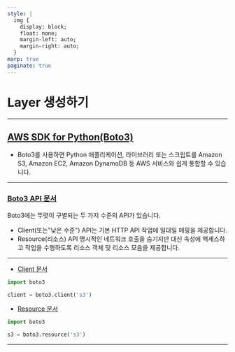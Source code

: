 ```yaml
---
style: |
  img {
    display: block;
    float: none;
    margin-left: auto;
    margin-right: auto;
  }
marp: true
paginate: true
---
```

# Layer 생성하기 

---
## [AWS SDK for Python(Boto3)](https://aws.amazon.com/ko/sdk-for-python/)
- Boto3를 사용하면 Python 애플리케이션, 라이브러리 또는 스크립트를 Amazon S3, Amazon EC2, Amazon DynamoDB 등 AWS 서비스와 쉽게 통합할 수 있습니다.

---
### [Boto3 API 문서](https://boto3.amazonaws.com/v1/documentation/api/latest/guide/resources.html)
Boto3에는 뚜렷이 구별되는 두 가지 수준의 API가 있습니다. 
- Client(또는"낮은 수준") API는 기본 HTTP API 작업에 일대일 매핑을 제공합니다. 
- Resource(리소스) API 명시적인 네트워크 호출을 숨기지만 대신 속성에 액세스하고 작업을 수행하도록 리소스 객체 및 리소스 모음을 제공합니다.

---
- [Client 문서](https://boto3.amazonaws.com/v1/documentation/api/latest/reference/services/s3.html#s3)
```python
import boto3

client = boto3.client('s3')
```

- [Resource 문서](https://boto3.amazonaws.com/v1/documentation/api/latest/guide/migrations3.html)
```python
import boto3

s3 = boto3.resource('s3')
```

---



